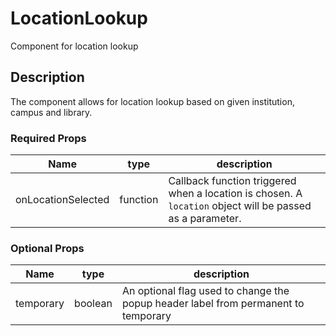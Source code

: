 # LocationLookup
Component for location lookup

## Description
The component allows for location lookup based on given institution, campus and library.

### Required Props
Name | type | description
--- | --- | ---
onLocationSelected | function | Callback function triggered when a location is chosen. A `location` object will be passed as a parameter.

### Optional Props
Name | type | description
--- | --- | ---
temporary | boolean | An optional flag used to change the popup header label from permanent to temporary
